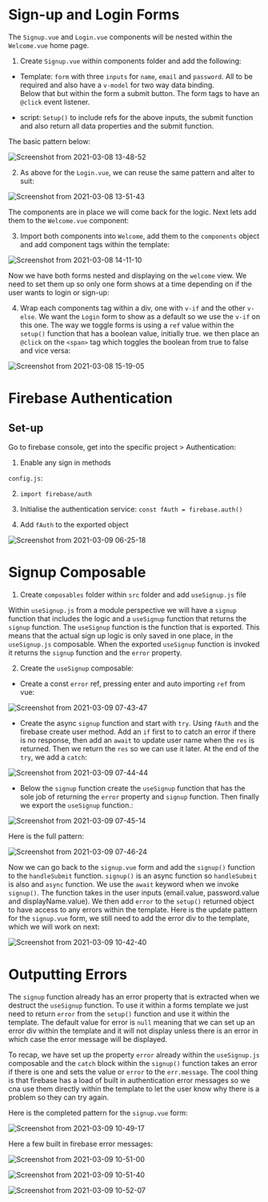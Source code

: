# Sign-up and Login Forms

The `Signup.vue` and `Login.vue` components will be nested within the `Welcome.vue` home page.

1. Create `Signup.vue` within components folder and add the following:

- Template: `form` with three `inputs` for `name`, `email` and `password`. All to be required and also have a `v-model` for two way data binding.  
Below that but within the form a submit button.  The form tags to have an `@click` event listener. 

- script: `Setup()` to include refs for the above inputs, the submit function and also return all data properties and the submit function.

The basic pattern below:

![Screenshot from 2021-03-08 13-48-52](https://user-images.githubusercontent.com/73107656/110330040-35c98580-8015-11eb-8ee8-4e09c949f43b.png)

2. As above for the `Login.vue`, we can reuse the same pattern and alter to suit:

![Screenshot from 2021-03-08 13-51-43](https://user-images.githubusercontent.com/73107656/110330213-6dd0c880-8015-11eb-92f9-057fdfd776c0.png)

The components are in place we will come back for the logic.  Next lets add them to the `Welcome.vue` component:

3. Import both components into `Welcome`, add them to the `components` object and add component tags within the template:

![Screenshot from 2021-03-08 14-11-10](https://user-images.githubusercontent.com/73107656/110332362-24ce4380-8018-11eb-98bf-b95bb04b3159.png)

Now we have both forms nested and displaying on the `welcome` view. We need to set them up so only one form shows at a time depending on if the user wants to login or sign-up:

4. Wrap each components tag within a div, one with `v-if` and the other `v-else`.  We want the `Login` form to show as a default so we use the `v-if` on this one.  The way we toggle forms is using a `ref` value within the `setup()` function that has a boolean value, initially true.
we then place an `@click` on the `<span>` tag which toggles the boolean from true to false and vice versa: 

![Screenshot from 2021-03-08 15-19-05](https://user-images.githubusercontent.com/73107656/110340871-a5457200-8021-11eb-9d12-c87de98e2130.png)


# Firebase Authentication

 ## Set-up

 Go to firebase console, get into the specific project > Authentication:

 1. Enable any sign in methods

 `config.js`:

 2. `import firebase/auth`

 3. Initialise the authentication service: `const fAuth = firebase.auth()`

 4. Add `fAuth` to the exported object

![Screenshot from 2021-03-09 06-25-18](https://user-images.githubusercontent.com/73107656/110427836-3c510f00-80a0-11eb-8c53-ec39a8fbeccb.png) 


# Signup Composable

1. Create `composables` folder within `src` folder and add `useSignup.js` file

Within `useSignup.js` from a module perspective we will have a `signup` function that includes the logic and a `useSignup` function that returns the `signup` function.  The `useSignup` function is the function that is exported.  This means that the actual sign up logic is only saved in one place, in the `useSignup.js` composable.  When the exported `useSignup` function is invoked it returns the `signup` function and the `error` property.

2. Create the `useSignup` composable:

- Create a const `error` ref, pressing enter and auto importing `ref` from vue:

![Screenshot from 2021-03-09 07-43-47](https://user-images.githubusercontent.com/73107656/110435678-357bc980-80ab-11eb-8f1d-1b1b5b22cd34.png)

- Create the async `signup` function and start with `try`. Using `fAuth` and the firebase create user method.  Add an `if` first to to catch an error if there is no response, then add an `await` to update user name when the `res` is returned.  Then we return the `res` so we can use it later.  At the end of the `try`, we add a `catch`:

![Screenshot from 2021-03-09 07-44-44](https://user-images.githubusercontent.com/73107656/110435774-53e1c500-80ab-11eb-93e5-1682ee53d88b.png)

- Below the `signup` function create the `useSignup` function that has the sole job of returning the `error` property and `signup` function. Then finally we export the `useSignup` function.:

![Screenshot from 2021-03-09 07-45-14](https://user-images.githubusercontent.com/73107656/110435832-678d2b80-80ab-11eb-8fc9-f5891e80494c.png)

Here is the full pattern:

![Screenshot from 2021-03-09 07-46-24](https://user-images.githubusercontent.com/73107656/110435962-8f7c8f00-80ab-11eb-8de3-37d29ebaf6f6.png)

Now we can go back to the `signup.vue` form and add the `signup()` function to the `handleSubmit` function. `signup()` is an async function so `handleSubmit` is also and `async` function. We use the `await` keyword when we invoke `signup()`. The function takes in the user inputs (email.value, password.value and displayName.value).  We then add `error` to the `setup()` returned object to have access to any errors within the template. Here is the update pattern for the `signup.vue` form, we still need to add the error div to the template, which we will work on next:

![Screenshot from 2021-03-09 10-42-40](https://user-images.githubusercontent.com/73107656/110458877-2f461700-80c4-11eb-9aad-c2706895883e.png)


# Outputting Errors

The `signup` function already has an error property that is extracted when we destruct the `useSignup` function.  To use it within a forms template we just need to return `error` from the `setup()` function and use it within the template. The default value for error is `null` meaning that we can set up an error div within the template and it will not display unless there is an error in which case the error message will be displayed.

To recap, we have set up the property `error` already within the `useSignup.js` composable and the `catch` block within the `signup()` function takes an error if there is one and sets the value or `error` to the `err.message`. The cool thing is that firebase has a load of built in authentication error messages so we cna use them directly within the template to let the user know why there is a problem so they can try again.

Here is the completed pattern for the `signup.vue` form:

![Screenshot from 2021-03-09 10-49-17](https://user-images.githubusercontent.com/73107656/110459631-1e49d580-80c5-11eb-95a0-d65928506236.png)

Here a few built in firebase error messages:

![Screenshot from 2021-03-09 10-51-00](https://user-images.githubusercontent.com/73107656/110460098-ac25c080-80c5-11eb-82d5-f2f7beb46a2b.png)

![Screenshot from 2021-03-09 10-51-40](https://user-images.githubusercontent.com/73107656/110460107-adef8400-80c5-11eb-8529-57e1038857a4.png)

![Screenshot from 2021-03-09 10-52-07](https://user-images.githubusercontent.com/73107656/110460110-afb94780-80c5-11eb-843e-330f394a19f3.png)




